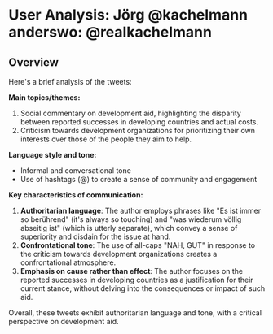 # User Analysis: Jörg @kachelmann anderswo: @realkachelmann

## Overview

Here's a brief analysis of the tweets:

**Main topics/themes:**

1. Social commentary on development aid, highlighting the disparity between reported successes in developing countries and actual costs.
2. Criticism towards development organizations for prioritizing their own interests over those of the people they aim to help.

**Language style and tone:**

* Informal and conversational tone
* Use of hashtags (@) to create a sense of community and engagement

**Key characteristics of communication:**

1. **Authoritarian language**: The author employs phrases like "Es ist immer so berührend" (it's always so touching) and "was wiederum völlig abseitig ist" (which is utterly separate), which convey a sense of superiority and disdain for the issue at hand.
2. **Confrontational tone**: The use of all-caps "NAH, GUT" in response to the criticism towards development organizations creates a confrontational atmosphere.
3. **Emphasis on cause rather than effect**: The author focuses on the reported successes in developing countries as a justification for their current stance, without delving into the consequences or impact of such aid.

Overall, these tweets exhibit authoritarian language and tone, with a critical perspective on development aid.